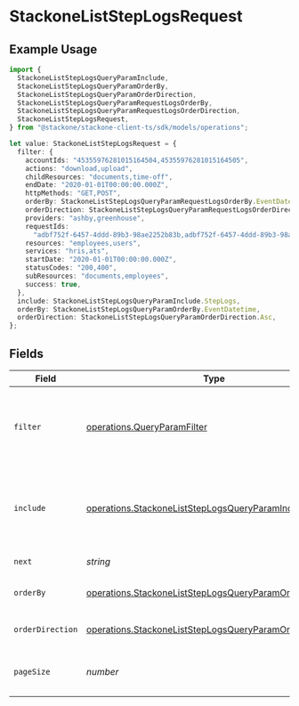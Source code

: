 # StackoneListStepLogsRequest

## Example Usage

```typescript
import {
  StackoneListStepLogsQueryParamInclude,
  StackoneListStepLogsQueryParamOrderBy,
  StackoneListStepLogsQueryParamOrderDirection,
  StackoneListStepLogsQueryParamRequestLogsOrderBy,
  StackoneListStepLogsQueryParamRequestLogsOrderDirection,
  StackoneListStepLogsRequest,
} from "@stackone/stackone-client-ts/sdk/models/operations";

let value: StackoneListStepLogsRequest = {
  filter: {
    accountIds: "45355976281015164504,45355976281015164505",
    actions: "download,upload",
    childResources: "documents,time-off",
    endDate: "2020-01-01T00:00:00.000Z",
    httpMethods: "GET,POST",
    orderBy: StackoneListStepLogsQueryParamRequestLogsOrderBy.EventDatetime,
    orderDirection: StackoneListStepLogsQueryParamRequestLogsOrderDirection.Asc,
    providers: "ashby,greenhouse",
    requestIds:
      "adbf752f-6457-4ddd-89b3-98ae2252b83b,adbf752f-6457-4ddd-89b3-98ae2252b83c",
    resources: "employees,users",
    services: "hris,ats",
    startDate: "2020-01-01T00:00:00.000Z",
    statusCodes: "200,400",
    subResources: "documents,employees",
    success: true,
  },
  include: StackoneListStepLogsQueryParamInclude.StepLogs,
  orderBy: StackoneListStepLogsQueryParamOrderBy.EventDatetime,
  orderDirection: StackoneListStepLogsQueryParamOrderDirection.Asc,
};
```

## Fields

| Field                                                                                                                                     | Type                                                                                                                                      | Required                                                                                                                                  | Description                                                                                                                               | Example                                                                                                                                   |
| ----------------------------------------------------------------------------------------------------------------------------------------- | ----------------------------------------------------------------------------------------------------------------------------------------- | ----------------------------------------------------------------------------------------------------------------------------------------- | ----------------------------------------------------------------------------------------------------------------------------------------- | ----------------------------------------------------------------------------------------------------------------------------------------- |
| `filter`                                                                                                                                  | [operations.QueryParamFilter](../../../sdk/models/operations/queryparamfilter.md)                                                         | :heavy_minus_sign:                                                                                                                        | Filter parameters that allow greater customisation of the list response                                                                   |                                                                                                                                           |
| `include`                                                                                                                                 | [operations.StackoneListStepLogsQueryParamInclude](../../../sdk/models/operations/stackoneliststeplogsqueryparaminclude.md)               | :heavy_minus_sign:                                                                                                                        | The include parameter allows you to include additional data in the response.                                                              | step_logs                                                                                                                                 |
| `next`                                                                                                                                    | *string*                                                                                                                                  | :heavy_minus_sign:                                                                                                                        | The unified cursor                                                                                                                        |                                                                                                                                           |
| `orderBy`                                                                                                                                 | [operations.StackoneListStepLogsQueryParamOrderBy](../../../sdk/models/operations/stackoneliststeplogsqueryparamorderby.md)               | :heavy_minus_sign:                                                                                                                        | The field to order the results by.                                                                                                        | created_at                                                                                                                                |
| `orderDirection`                                                                                                                          | [operations.StackoneListStepLogsQueryParamOrderDirection](../../../sdk/models/operations/stackoneliststeplogsqueryparamorderdirection.md) | :heavy_minus_sign:                                                                                                                        | The direction to order the results by.                                                                                                    | asc                                                                                                                                       |
| `pageSize`                                                                                                                                | *number*                                                                                                                                  | :heavy_minus_sign:                                                                                                                        | The number of results per page (default value is 25)                                                                                      |                                                                                                                                           |